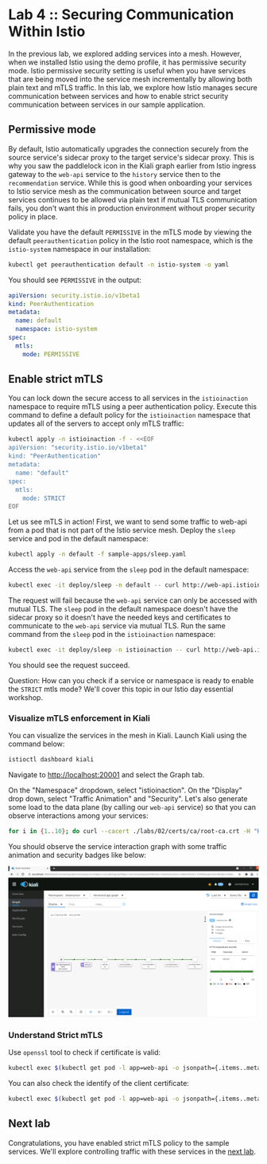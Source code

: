 # Lab 4 :: Securing Communication Within Istio

In the previous lab, we explored adding services into a mesh. However, when we installed Istio using the demo profile, it has permissive security mode. Istio permissive security setting is useful when you have services that are being moved into the service mesh incrementally by allowing both plain text and mTLS traffic. In this lab, we explore how Istio manages secure communication between services and how to enable strict security communication between services in our sample application.

## Permissive mode

By default, Istio automatically upgrades the connection securely from the source service's sidecar proxy to the target service's sidecar proxy. This is why you saw the paddlelock icon in the Kiali graph earlier from Istio ingress gateway to the `web-api` service to the `history` service then to the `recommendation` service. While this is good when onboarding your services to Istio service mesh as the communication between source and target services continues to be allowed via plain text if mutual TLS communication fails, you don't want this in production environment without proper security policy in place.

Validate you have the default `PERMISSIVE` in the mTLS mode by viewing the default `peerauthentication` policy in the Istio root namespace, which is the `istio-system` namespace in our installation:

```bash
kubectl get peerauthentication default -n istio-system -o yaml
```

You should see `PERMISSIVE` in the output:

```yaml
apiVersion: security.istio.io/v1beta1
kind: PeerAuthentication
metadata:
  name: default
  namespace: istio-system
spec:
  mtls:
    mode: PERMISSIVE
```

## Enable strict mTLS

You can lock down the secure access to all services in the `istioinaction` namespace to require mTLS using a peer authentication policy. Execute this command to define a default policy for the `istioinaction` namespace that updates all of the servers to accept only mTLS traffic:

```bash
kubectl apply -n istioinaction -f - <<EOF
apiVersion: "security.istio.io/v1beta1"
kind: "PeerAuthentication"
metadata:
  name: "default"
spec:
  mtls:
    mode: STRICT
EOF
```

Let us see mTLS in action! First, we want to send some traffic to web-api from a pod that is not part of the Istio service mesh. Deploy the `sleep` service and pod in the default namespace:

```bash
kubectl apply -n default -f sample-apps/sleep.yaml
```

Access the `web-api` service from the `sleep` pod in the default namespace:

```bash
kubectl exec -it deploy/sleep -n default -- curl http://web-api.istioinaction:8080/
```

The request will fail because the `web-api` service can only be accessed with mutual TLS. The `sleep` pod in the default namespace doesn't have the sidecar proxy so it doesn't have the needed keys and certificates to communicate to the `web-api` service via mutual TLS.  Run the same command from the `sleep` pod in the `istioinaction` namespace:

```bash
kubectl exec -it deploy/sleep -n istioinaction -- curl http://web-api.istioinaction:8080/
```

You should see the request succeed.

Question: How can you check if a service or namespace is ready to enable the `STRICT` mtls mode?  We'll cover this topic in our Istio day essential workshop.

### Visualize mTLS enforcement in Kiali

You can visualize the services in the mesh in Kiali.  Launch Kiali using the command below:

```bash
istioctl dashboard kiali
```

Navigate to [http://localhost:20001](http://localhost:20001) and select the Graph tab.

On the "Namespace" dropdown, select "istioinaction". On the "Display" drop down, select "Traffic Animation" and "Security". Let's also generate some load to the data plane (by calling our `web-api` service) so that you can observe interactions among your services:

```bash
for i in {1..10}; do curl --cacert ./labs/02/certs/ca/root-ca.crt -H "Host: istioinaction.io" https://istioinaction.io --resolve istioinaction.io:443:$GATEWAY_IP; done
```

You should observe the service interaction graph with some traffic animation and security badges like below:

![](./images/kiali-istioinaction.png)

### Understand Strict mTLS

Use `openssl` tool to check if certificate is valid:

```bash
kubectl exec $(kubectl get pod -l app=web-api -o jsonpath={.items..metadata.name}) -c istio-proxy -- cat /etc/certs/cert-chain.pem | openssl x509 -text -noout  | grep Validity -A 2
```

You can also check the identify of the client certificate:

```bash
kubectl exec $(kubectl get pod -l app=web-api -o jsonpath={.items..metadata.name}) -c istio-proxy -- cat /etc/certs/cert-chain.pem | openssl x509 -text -noout  | grep 'Subject Alternative Name' -A 1
```


## Next lab

Congratulations, you have enabled strict mTLS policy to the sample services. We'll explore controlling traffic with these services in the [next lab](./05-control-traffic.md).